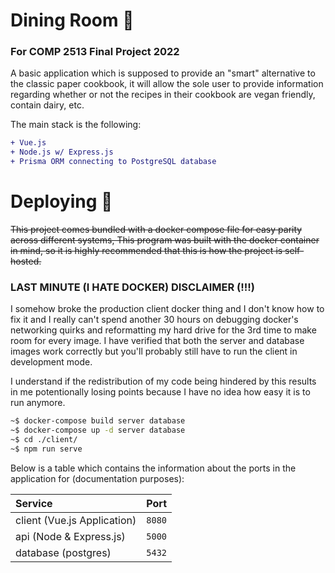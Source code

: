 # Dining Room 🍴
### For COMP 2513 Final Project 2022

A basic application which is supposed to provide an "smart" alternative to the classic paper cookbook, it will allow the sole user to provide information regarding whether or not the recipes in their cookbook are vegan friendly, contain dairy, etc.

The main stack is the following:
```diff
+ Vue.js
+ Node.js w/ Express.js
+ Prisma ORM connecting to PostgreSQL database
```

# Deploying 🚀

~~This project comes bundled with a docker compose file for easy parity across different systems, This program was built with the docker container in mind, so it is highly recommended that this is how the project is self-hosted.~~


### LAST MINUTE (I HATE DOCKER) DISCLAIMER (!!!)
I somehow broke the production client docker thing and I don't know how to fix it and I really can't spend another 30 hours on debugging docker's networking quirks and reformatting my hard drive for the 3rd time to make room for every image. I have verified that both the server and database images work correctly but you'll probably still have to run the client in development mode.

I understand if the redistribution of my code being hindered by this results in me potentionally losing points because I have no idea how easy it is to run anymore.

```sh
~$ docker-compose build server database
~$ docker-compose up -d server database
~$ cd ./client/ 
~$ npm run serve 
```

Below is a table which contains the information about the ports in the application for (documentation purposes):

| Service | Port |
| :------ | :--- |
| client (Vue.js Application) | `8080` |
| api (Node & Express.js) | `5000` |
| database (postgres) | `5432` | 
